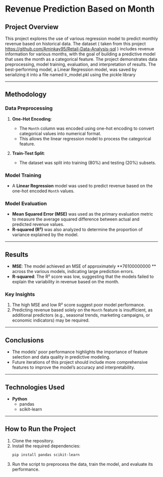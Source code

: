 # Revenue Prediction Based on Month

## Project Overview
This project explores the use of various regression model to predict monthly revenue based on historical data. The dataset ( taken from this project https://github.com/Aminkay95/Retail-Data-Analysis-sql ) includes revenue information for various months, with the goal of building a predictive model that uses the month as a categorical feature. The project demonstrates data preprocessing, model training, evaluation, and interpretation of results. The best-performing model, a Linear Regression model, was saved by serializing it into a file named lr_model.pkl using the pickle library

---

## Methodology

### Data Preprocessing
1. **One-Hot Encoding**:
   - The `Month` column was encoded using one-hot encoding to convert categorical values into numerical format.
   - This allows the linear regression model to process the categorical feature.

2. **Train-Test Split**:
   - The dataset was split into training (80%) and testing (20%) subsets.

### Model Training
- A **Linear Regression** model was used to predict revenue based on the one-hot encoded `Month` values.

### Model Evaluation
- **Mean Squared Error (MSE)** was used as the primary evaluation metric to measure the average squared difference between actual and predicted revenue values.
- **R-squared (R²)** was also analyzed to determine the proportion of variance explained by the model.

---

## Results

- **MSE**: The model achieved an MSE of approximately **76100000000 ** across the various models, indicating large prediction errors.
- **R-squared**: The R² score was low, suggesting that the models failed to explain the variability in revenue based on the month.

### Key Insights
1. The high MSE and low R² score suggest poor model performance.
2. Predicting revenue based solely on the `Month` feature is insufficient, as additional predictors (e.g., seasonal trends, marketing campaigns, or economic indicators) may be required.

---

## Conclusions
- The models' poor performance highlights the importance of feature selection and data quality in predictive modeling.
- Future iterations of this project should include more comprehensive features to improve the model’s accuracy and interpretability.
  

---

## Technologies Used
- **Python**
  - pandas
  - scikit-learn

---

## How to Run the Project
1. Clone the repository.
2. Install the required dependencies:
   ```bash
   pip install pandas scikit-learn
   ```
3. Run the script to preprocess the data, train the model, and evaluate its performance.



